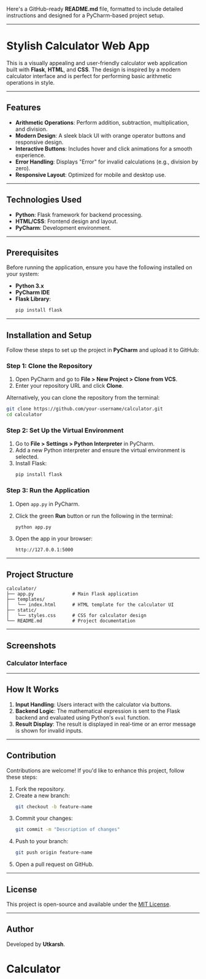 Here's a GitHub-ready **README.md** file, formatted to include detailed instructions and designed for a PyCharm-based project setup.

---

# Stylish Calculator Web App

This is a visually appealing and user-friendly calculator web application built with **Flask**, **HTML**, and **CSS**. The design is inspired by a modern calculator interface and is perfect for performing basic arithmetic operations in style.

---

## Features

- **Arithmetic Operations**: Perform addition, subtraction, multiplication, and division.
- **Modern Design**: A sleek black UI with orange operator buttons and responsive design.
- **Interactive Buttons**: Includes hover and click animations for a smooth experience.
- **Error Handling**: Displays "Error" for invalid calculations (e.g., division by zero).
- **Responsive Layout**: Optimized for mobile and desktop use.

---

## Technologies Used

- **Python**: Flask framework for backend processing.
- **HTML/CSS**: Frontend design and layout.
- **PyCharm**: Development environment.

---

## Prerequisites

Before running the application, ensure you have the following installed on your system:

- **Python 3.x**
- **PyCharm IDE**
- **Flask Library**:
  ```bash
  pip install flask
  ```

---

## Installation and Setup

Follow these steps to set up the project in **PyCharm** and upload it to GitHub:

### Step 1: Clone the Repository
1. Open PyCharm and go to **File > New Project > Clone from VCS**.
2. Enter your repository URL and click **Clone**.

Alternatively, you can clone the repository from the terminal:
```bash
git clone https://github.com/your-username/calculator.git
cd calculator
```

### Step 2: Set Up the Virtual Environment
1. Go to **File > Settings > Python Interpreter** in PyCharm.
2. Add a new Python interpreter and ensure the virtual environment is selected.
3. Install Flask:
   ```bash
   pip install flask
   ```

### Step 3: Run the Application
1. Open `app.py` in PyCharm.
2. Click the green **Run** button or run the following in the terminal:
   ```bash
   python app.py
   ```

3. Open the app in your browser:
   ```
   http://127.0.0.1:5000
   ```

---

## Project Structure

```
calculator/
├── app.py              # Main Flask application
├── templates/
│   └── index.html      # HTML template for the calculator UI
├── static/
│   └── styles.css      # CSS for calculator design
└── README.md           # Project documentation
```

---

## Screenshots

### Calculator Interface

---

## How It Works

1. **Input Handling**: Users interact with the calculator via buttons.
2. **Backend Logic**: The mathematical expression is sent to the Flask backend and evaluated using Python's `eval` function.
3. **Result Display**: The result is displayed in real-time or an error message is shown for invalid inputs.

---


## Contribution

Contributions are welcome! If you'd like to enhance this project, follow these steps:

1. Fork the repository.
2. Create a new branch:
   ```bash
   git checkout -b feature-name
   ```
3. Commit your changes:
   ```bash
   git commit -m "Description of changes"
   ```
4. Push to your branch:
   ```bash
   git push origin feature-name
   ```
5. Open a pull request on GitHub.

---

## License

This project is open-source and available under the [MIT License](LICENSE).

---

## Author

Developed by **Utkarsh**.

# Calculator
